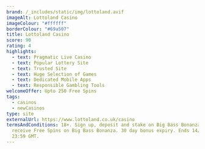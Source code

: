 ```yaml
---
brand: /_includes/static/img/lottoland.avif
imageAlt: Lottoland Casino
imageColour: "#ffffff"
borderColour: "#69a507"
title: Lottoland Casino
score: 90
rating: 4
highlights:
  - text: Pragmatic Live Casino
  - text: Popular Lottery Site
  - text: Trusted Site
  - text: Huge Selection of Games
  - text: Dedicated Mobile Apps
  - text: Responsible Gambling Tools
welcomeOffer: Upto 250 Free Spins
tags:
  - casinos
  - newCasinos
type: site
externalUrl: https://www.lottoland.co.uk/casino
termsAndConditions: 18+. Sign up, deposit and stake on Big Bass Bonanza, and
  receive Free Spins on Big Bass Bonanza. 30 day bonus expiry. Ends 14/02/26 at
  23:59 GMT.
---
```

